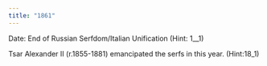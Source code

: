 ```yaml
---
title: "1861"
---
```

Date: End of Russian Serfdom/Italian Unification (Hint: 1__1)

Tsar Alexander II (r.1855-1881) emancipated the serfs in this year. (Hint:18_1)

